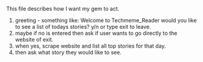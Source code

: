 This file describes how I want my gem to act.

1. greeting - something like: Welcome to Techmeme_Reader would you like to see a list of todays stories? y/n or type exit to leave.
2. maybe if no is entered then ask if user wants to go directly to the website of exit.
3. when yes, scrape website and list all top stories for that day.
4. then ask what story they would like to see.